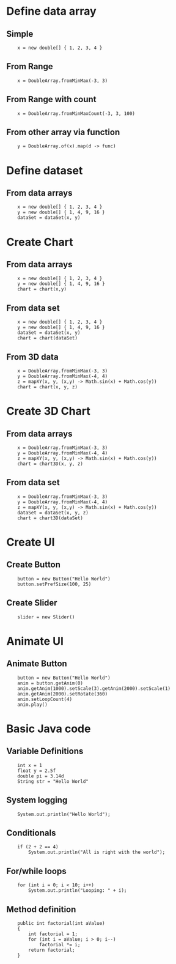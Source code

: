 

# Define data array

## Simple

```
    x = new double[] { 1, 2, 3, 4 }
```

## From Range

```
    x = DoubleArray.fromMinMax(-3, 3)
```

## From Range with count

```
    x = DoubleArray.fromMinMaxCount(-3, 3, 100)
```

## From other array via function

```
    y = DoubleArray.of(x).map(d -> func)
```

# Define dataset

## From data arrays

```
    x = new double[] { 1, 2, 3, 4 }
    y = new double[] { 1, 4, 9, 16 }
    dataSet = dataSet(x, y)
```

# Create Chart

## From data arrays

```
    x = new double[] { 1, 2, 3, 4 }
    y = new double[] { 1, 4, 9, 16 }
    chart = chart(x,y)
```

## From data set

```
    x = new double[] { 1, 2, 3, 4 }
    y = new double[] { 1, 4, 9, 16 }
    dataSet = dataSet(x, y)
    chart = chart(dataSet)
```

## From 3D data

```
    x = DoubleArray.fromMinMax(-3, 3)
    y = DoubleArray.fromMinMax(-4, 4)
    z = mapXY(x, y, (x,y) -> Math.sin(x) + Math.cos(y))
    chart = chart(x, y, z)
```

# Create 3D Chart

## From data arrays

```
    x = DoubleArray.fromMinMax(-3, 3)
    y = DoubleArray.fromMinMax(-4, 4)
    z = mapXY(x, y, (x,y) -> Math.sin(x) + Math.cos(y))
    chart = chart3D(x, y, z)
```

## From data set

```
    x = DoubleArray.fromMinMax(-3, 3)
    y = DoubleArray.fromMinMax(-4, 4)
    z = mapXY(x, y, (x,y) -> Math.sin(x) + Math.cos(y))
    dataSet = dataSet(x, y, z)
    chart = chart3D(dataSet)
```

# Create UI

## Create Button

```
    button = new Button("Hello World")
    button.setPrefSize(100, 25)
```

## Create Slider

```
    slider = new Slider()
```

# Animate UI

## Animate Button

```
    button = new Button("Hello World")
    anim = button.getAnim(0)
    anim.getAnim(1000).setScale(3).getAnim(2000).setScale(1)
    anim.getAnim(2000).setRotate(360)
    anim.setLoopCount(4)
    anim.play()
```

# Basic Java code

## Variable Definitions

```
    int x = 1
    float y = 2.5f
    double pi = 3.14d
    String str = "Hello World"
```

## System logging

```
    System.out.println("Hello World");
```

## Conditionals

```
    if (2 + 2 == 4)
        System.out.println("All is right with the world");
```

## For/while loops

```
    for (int i = 0; i < 10; i++)
        System.out.println("Looping: " + i);
```

## Method definition

```
    public int factorial(int aValue)
    {
        int factorial = 1;
        for (int i = aValue; i > 0; i--)
            factorial *= i;
        return factorial;
    }
```
